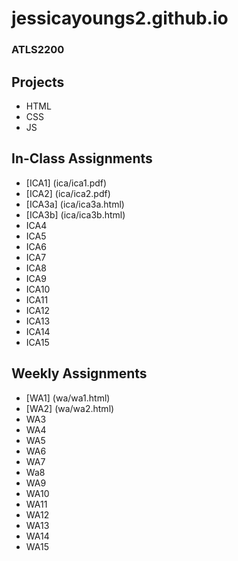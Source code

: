 # jessicayoungs2.github.io


### ATLS2200

## Projects
- HTML
- CSS
- JS

## In-Class Assignments
- [ICA1] (ica/ica1.pdf)
- [ICA2] (ica/ica2.pdf)
- [ICA3a] (ica/ica3a.html)
- [ICA3b] (ica/ica3b.html)
- ICA4 
- ICA5
- ICA6
- ICA7
- ICA8
- ICA9
- ICA10
- ICA11
- ICA12
- ICA13
- ICA14
- ICA15

## Weekly Assignments
- [WA1] (wa/wa1.html)
- [WA2] (wa/wa2.html)
- WA3
- WA4
- WA5
- WA6
- WA7
- Wa8
- WA9
- WA10
- WA11
- WA12
- WA13
- WA14
- WA15